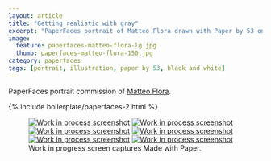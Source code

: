 ```yaml
---
layout: article
title: "Getting realistic with gray"
excerpt: "PaperFaces portrait of Matteo Flora drawn with Paper by 53 on an iPad."
image: 
  feature: paperfaces-matteo-flora-lg.jpg
  thumb: paperfaces-matteo-flora-150.jpg
category: paperfaces
tags: [portrait, illustration, paper by 53, black and white]
---
```


PaperFaces portrait commission of [Matteo Flora](http://mgpf.it/).

{% include boilerplate/paperfaces-2.html %}

<figure class="third">
	<a href="{{ site.url }}/images/paperfaces-matteo-flora-process-1-lg.jpg"><img src="{{ site.url }}/images/paperfaces-matteo-flora-process-1-600.jpg" alt="Work in process screenshot"></a>
	<a href="{{ site.url }}/images/paperfaces-matteo-flora-process-2-lg.jpg"><img src="{{ site.url }}/images/paperfaces-matteo-flora-process-2-600.jpg" alt="Work in process screenshot"></a>
	<a href="{{ site.url }}/images/paperfaces-matteo-flora-process-3-lg.jpg"><img src="{{ site.url }}/images/paperfaces-matteo-flora-process-3-600.jpg" alt="Work in process screenshot"></a>
	<a href="{{ site.url }}/images/paperfaces-matteo-flora-process-4-lg.jpg"><img src="{{ site.url }}/images/paperfaces-matteo-flora-process-4-600.jpg" alt="Work in process screenshot"></a>
	<a href="{{ site.url }}/images/paperfaces-matteo-flora-process-5-lg.jpg"><img src="{{ site.url }}/images/paperfaces-matteo-flora-process-5-600.jpg" alt="Work in process screenshot"></a>
	<a href="{{ site.url }}/images/paperfaces-matteo-flora-process-6-lg.jpg"><img src="{{ site.url }}/images/paperfaces-matteo-flora-process-6-600.jpg" alt="Work in process screenshot"></a>
	<figcaption>Work in progress screen captures Made with Paper.</figcaption>
</figure>